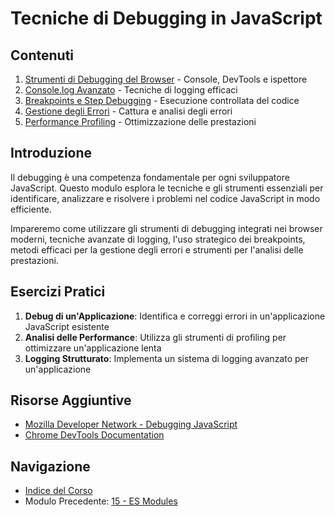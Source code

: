 # Tecniche di Debugging in JavaScript
## Contenuti

1. [Strumenti di Debugging del Browser](./teoria/01_Strumenti_Browser.md) - Console, DevTools e ispettore
2. [Console.log Avanzato](./teoria/02_Console_Avanzato.md) - Tecniche di logging efficaci
3. [Breakpoints e Step Debugging](./teoria/03_Breakpoints.md) - Esecuzione controllata del codice
4. [Gestione degli Errori](./teoria/04_Gestione_Errori.md) - Cattura e analisi degli errori
5. [Performance Profiling](./teoria/05_Performance_Profiling.md) - Ottimizzazione delle prestazioni

## Introduzione

Il debugging è una competenza fondamentale per ogni sviluppatore JavaScript. Questo modulo esplora le tecniche e gli strumenti essenziali per identificare, analizzare e risolvere i problemi nel codice JavaScript in modo efficiente.

Impareremo come utilizzare gli strumenti di debugging integrati nei browser moderni, tecniche avanzate di logging, l'uso strategico dei breakpoints, metodi efficaci per la gestione degli errori e strumenti per l'analisi delle prestazioni.

## Esercizi Pratici

1. **Debug di un'Applicazione**: Identifica e correggi errori in un'applicazione JavaScript esistente
2. **Analisi delle Performance**: Utilizza gli strumenti di profiling per ottimizzare un'applicazione lenta
3. **Logging Strutturato**: Implementa un sistema di logging avanzato per un'applicazione

## Risorse Aggiuntive

- [Mozilla Developer Network - Debugging JavaScript](https://developer.mozilla.org/it/docs/Web/JavaScript/Debugging)
- [Chrome DevTools Documentation](https://developers.google.com/web/tools/chrome-devtools/)

## Navigazione

- [Indice del Corso](../README.md)
- Modulo Precedente: [15 - ES Modules](../15_ES_Modules/README.md)
